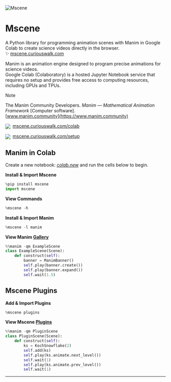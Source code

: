 ![Mscene](https://janfeb.curiouswalk.com/assets/github_banner.png)

# Mscene

A Python library for programming animation scenes with Manim in Google Colab to create science videos directly in the browser.<br>&#10024; [mscene.curiouswalk.com](mscene.curiouswalk.com)

Manim is an animation engine designed to program precise animations for science videos.<br>Google Colab (Colaboratory) is a hosted Jupyter Notebook service that requires no setup and provides free access to computing resources, including GPUs and TPUs.

> [!NOTE] 
>The Manim Community Developers. *Manim &mdash; Mathematical Animation Framework* [Computer software].<br>[www.manim.community](https://www.manim.community)

<a href="https://colab.research.google.com/github/curiouswalk/mscene/blob/main/scenes/colab/mscene.ipynb"><img align="center" src="https://img.shields.io/badge/Open_in_Colab-blue?logo=googlecolab&labelColor=grey"></a>&ensp;[mscene.curiouswalk.com/colab](https://colab.research.google.com/github/curiouswalk/mscene/blob/main/scenes/colab/mscene.ipynb)

<a href="https://mscene.curiouswalk.com/setup"><img align="center" src="https://img.shields.io/badge/Setup_Guide-blue"></a>&ensp;[mscene.curiouswalk.com/setup](https://mscene.curiouswalk.com/setup)
 
## Manim in Colab

Create a new notebook: [*colab.new*](http://colab.new) and run the cells below to begin.

**Install & Import Mscene**
```python
%pip install mscene
import mscene
```
**View Commands**
```python
%mscene -h
```
**Install & Import Manim**
```python
%mscene -l manim
```

**View Manim [Gallery](https://docs.manim.community/en/stable/examples.html)**

```python
%%manim -qm ExampleScene
class ExampleScene(Scene):
    def construct(self):
        banner = ManimBanner()
        self.play(banner.create())
        self.play(banner.expand())
        self.wait(1.5)
```

## Mscene Plugins

**Add & Import Plugins**

```python
%mscene plugins
```

**View Mscene [Plugins](https://mscene.curiouswalk.com/plugins)**

```python
%%manim -qm PluginScene
class PluginScene(Scene):
    def construct(self):
        ks = KochSnowflake(2)
        self.add(ks)
        self.play(ks.animate.next_level())
        self.wait(1)
        self.play(ks.animate.prev_level())
        self.wait(1)
```
---
